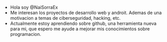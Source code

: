 - Hola soy @NaiSorraEx
- Me interesan los proyectos de desarrollo web y  androit. Ademas de una motivacion a temas de  ciberseguridad, hacking, etc.
- Actualmente estoy aprendiendo sobre github, una herramienta nueva para mi, que espero me ayude a mejorar mis conocimientos sobre programacion.

<!---
NaiSoraEx/NaiSoraEx Un repositorio vacio, hasta que encuentre el proryecto que despierte mi interes y merezca ser visto.
--->
